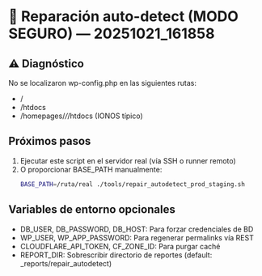 # 🧾 Reparación auto-detect (MODO SEGURO) — 20251021_161858

## ⚠️ Diagnóstico
No se localizaron wp-config.php en las siguientes rutas:
- /
- /htdocs
- /homepages/*/*/htdocs (IONOS típico)

## Próximos pasos
1. Ejecutar este script en el servidor real (vía SSH o runner remoto)
2. O proporcionar BASE_PATH manualmente:
   ```bash
   BASE_PATH=/ruta/real ./tools/repair_autodetect_prod_staging.sh
   ```

## Variables de entorno opcionales
- DB_USER, DB_PASSWORD, DB_HOST: Para forzar credenciales de BD
- WP_USER, WP_APP_PASSWORD: Para regenerar permalinks vía REST
- CLOUDFLARE_API_TOKEN, CF_ZONE_ID: Para purgar caché
- REPORT_DIR: Sobrescribir directorio de reportes (default: _reports/repair_autodetect)

